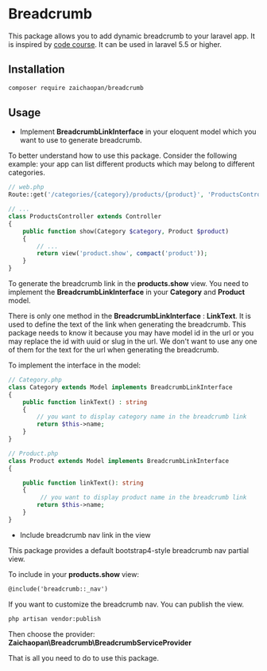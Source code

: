# Breadcrumb

This package allows you to add dynamic breadcrumb to your laravel app. It is inspired by [code course](#https://codecourse.com/watch/dynamic-breadcrumbs-in-laravel?part). It can be used in laravel 5.5 or higher.

## Installation

```bash
composer require zaichaopan/breadcrumb
```

## Usage

* Implement __BreadcrumbLinkInterface__ in your eloquent model which you want to use to generate breadcrumb.

To better understand how to use this package. Consider the following example: your app can list different products which may belong to different categories.

```php
// web.php
Route::get('/categories/{category}/products/{product}', 'ProductsController@show');
```

```php
// ...
class ProductsController extends Controller
{
    public function show(Category $category, Product $product)
    {
        // ...
        return view('product.show', compact('product'));
    }
}
```

To generate the breadcrumb link in the __products.show__ view. You need to implement the __BreadcrumbLinkInterface__ in your __Category__ and __Product__ model.

There is only one method in the __BreadcrumbLinkInterface__ : __LinkText__. It is used to define the text of the link when generating the breadcrumb. This package needs to know it because you may have model id in the url or you may replace the id with uuid or slug in the url. We don't want to use any one of them for the text for the url when generating the breadcrumb.

To implement the interface in the model:

```php
// Category.php
class Category extends Model implements BreadcrumbLinkInterface
{
    public function linkText() : string
    {
        // you want to display category name in the breadcrumb link
        return $this->name;
    }
}
```

```php
// Product.php
class Product extends Model implements BreadcrumbLinkInterface
{

    public function linkText(): string
    {
         // you want to display product name in the breadcrumb link
        return $this->name;
    }
}
```

* Include breadcrumb nav link in the view

This package provides a default bootstrap4-style breadcrumb nav partial view.


To include in your __products.show__ view:

```html
@include('breadcrumb::_nav')
```

If you want to customize the breadcrumb nav. You can publish the view.

```bash
php artisan vendor:publish
```

Then choose the provider: __Zaichaopan\Breadcrumb\BreadcrumbServiceProvider__

That is all you need to do to use this package.
